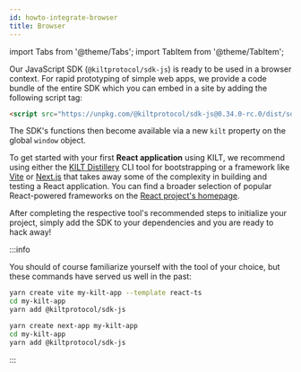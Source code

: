 ```yaml
---
id: howto-integrate-browser
title: Browser
---
```


import Tabs from '@theme/Tabs';
import TabItem from '@theme/TabItem';

Our JavaScript SDK (`@kiltprotocol/sdk-js`) is ready to be used in a browser context. For rapid prototyping of simple web apps, we provide a code bundle of the entire SDK which you can embed in a site by adding the following script tag:

```html
<script src="https://unpkg.com/@kiltprotocol/sdk-js@0.34.0-rc.0/dist/sdk-js.min.umd.js"></script>
```

The SDK's functions then become available via a new `kilt` property on the global `window` object.

To get started with your first **React application** using KILT, we recommend using either the [KILT Distillery](./03_distillery.md) CLI tool for bootstrapping or a framework like [Vite](https://vitejs.dev) or [Next.js](https://nextjs.org) that takes away some of the complexity in building and testing a React application. You can find a broader selection of popular React-powered frameworks on the [React project's homepage](https://react.dev/learn/start-a-new-react-project).

After completing the respective tool's recommended steps to initialize your project, simply add the SDK to your dependencies and you are ready to hack away!

:::info

You should of course familiarize yourself with the tool of your choice, but these commands have served us well in the past:
<Tabs groupId="vite-nextjs">
<TabItem value="vite" label="Vite" default>

```bash
yarn create vite my-kilt-app --template react-ts
cd my-kilt-app
yarn add @kiltprotocol/sdk-js
```

</TabItem>
<TabItem value="nextJS" label="NextJS">

```bash
yarn create next-app my-kilt-app
cd my-kilt-app
yarn add @kiltprotocol/sdk-js
```

</TabItem>
</Tabs>

:::
